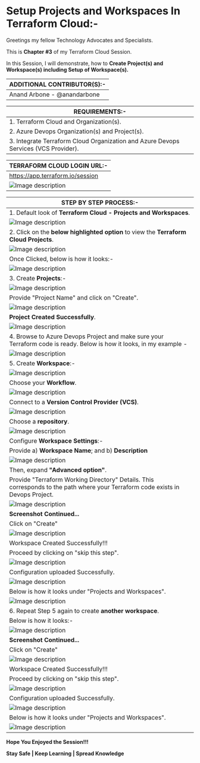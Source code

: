 # Setup Projects and Workspaces In Terraform Cloud:-

Greetings my fellow Technology Advocates and Specialists.

This is __Chapter #3__ of my Terraform Cloud Session.

In this Session, I will demonstrate, how to __Create Project(s) and Workspace(s) including Setup of Workspace(s).__

| __ADDITIONAL CONTRIBUTOR(S):-__ |
| --------- |
| Anand Arbone - @anandarbone |

| __REQUIREMENTS:-__ |
| --------- |
| 1. Terraform Cloud and Organization(s). |
| 2. Azure Devops Organization(s) and Project(s). |
| 3. Integrate Terraform Cloud Organization and Azure Devops Services (VCS Provider). |  

| __TERRAFORM CLOUD LOGIN URL:-__ |
| --------- |
| https://app.terraform.io/session |
| ![Image description](https://dev-to-uploads.s3.amazonaws.com/uploads/articles/uy8xxt9e41rzxjj2zic1.jpg) |

| __STEP BY STEP PROCESS:-__ |
| --------- |
| 1. Default look of __Terraform Cloud - Projects and Workspaces__. |
| ![Image description](https://dev-to-uploads.s3.amazonaws.com/uploads/articles/8gwe06gd4ok7vwnhjxnx.jpg) |
| 2. Click on the __below highlighted option__ to view the __Terraform Cloud Projects__. |
| ![Image description](https://dev-to-uploads.s3.amazonaws.com/uploads/articles/n890wgf5j76kr8jsvqkn.jpg) |
| Once Clicked, below is how it looks:- |
| ![Image description](https://dev-to-uploads.s3.amazonaws.com/uploads/articles/ap8fsqeqagrtedsjfb8o.jpg) |
| 3. Create __Projects__:- |
| ![Image description](https://dev-to-uploads.s3.amazonaws.com/uploads/articles/nk7lipk0ajvgveba7ndi.jpg) |
| Provide "Project Name" and click on "Create". |
| ![Image description](https://dev-to-uploads.s3.amazonaws.com/uploads/articles/clyi41f011yd6dc93e4s.jpg) | 
| __Project Created Successfully__. |
| ![Image description](https://dev-to-uploads.s3.amazonaws.com/uploads/articles/ly04kud27kd0jnhoz1wp.jpg) |
| 4. Browse to Azure Devops Project and make sure your Terraform code is ready. Below is how it looks, in my example - |
| ![Image description](https://dev-to-uploads.s3.amazonaws.com/uploads/articles/w38llby0exdbvgi1suxw.jpg) |
| 5. Create __Workspace__:- |
| ![Image description](https://dev-to-uploads.s3.amazonaws.com/uploads/articles/1pfcqp308ucvzyor5bcc.jpg) |
| Choose your __Workflow__. |
| ![Image description](https://dev-to-uploads.s3.amazonaws.com/uploads/articles/3ofkogl8gtzm8n5gz9ew.jpg) |
| Connect to a __Version Control Provider (VCS)__. |
| ![Image description](https://dev-to-uploads.s3.amazonaws.com/uploads/articles/8r885eoelmzvtoohyyx7.jpg) |
| Choose a __repository__. |
| ![Image description](https://dev-to-uploads.s3.amazonaws.com/uploads/articles/o27106j8accx48bhtnfm.jpg) |
| Configure __Workspace Settings__:- |
| Provide a) __Workspace Name__; and b) __Description__  |
| ![Image description](https://dev-to-uploads.s3.amazonaws.com/uploads/articles/n1po9drgnaripnynq913.jpg) |
| Then, expand __"Advanced option"__. |
| Provide "Terraform Working Directory" Details. This corresponds to the path where your Terraform code exists in Devops Project. |
| ![Image description](https://dev-to-uploads.s3.amazonaws.com/uploads/articles/3dy0jic71yevfz9b3m3t.jpg) |
| __Screenshot Continued...__ |
| Click on "Create" | 
| ![Image description](https://dev-to-uploads.s3.amazonaws.com/uploads/articles/z61qkx96oa4181jt42jx.jpg) |
| Workspace Created Successfully!!! |
| Proceed by clicking on "skip this step". |
| ![Image description](https://dev-to-uploads.s3.amazonaws.com/uploads/articles/k1ql46azhpo0phejwi6o.jpg) |
| Configuration uploaded Successfully. |
| ![Image description](https://dev-to-uploads.s3.amazonaws.com/uploads/articles/1linf3771m6q5fq7b6z6.jpg) |
| Below is how it looks under "Projects and Workspaces". |
| ![Image description](https://dev-to-uploads.s3.amazonaws.com/uploads/articles/7on0najo3aegb10x2qyg.jpg) |
| 6. Repeat Step 5 again to create __another workspace__. |
| Below is how it looks:- |
| ![Image description](https://dev-to-uploads.s3.amazonaws.com/uploads/articles/s5aea6047af6z8l9ujuu.jpg) |
| __Screenshot Continued...__ |
| Click on "Create" |
| ![Image description](https://dev-to-uploads.s3.amazonaws.com/uploads/articles/i1v1rzm1wiald6c60xjt.jpg) |
| Workspace Created Successfully!!! |
| Proceed by clicking on "skip this step". |
| ![Image description](https://dev-to-uploads.s3.amazonaws.com/uploads/articles/46ln3yxhjrtip2kpqw5h.jpg) |
| Configuration uploaded Successfully. | 
| ![Image description](https://dev-to-uploads.s3.amazonaws.com/uploads/articles/r2sub9u3ax0y2iatc92w.jpg) |
| Below is how it looks under "Projects and Workspaces". |
| ![Image description](https://dev-to-uploads.s3.amazonaws.com/uploads/articles/mixyhsxcqmh34kawpa0l.jpg) |

__Hope You Enjoyed the Session!!!__

__Stay Safe | Keep Learning | Spread Knowledge__
